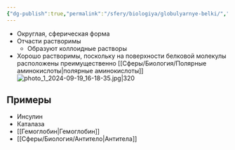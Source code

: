 ```yaml
---
{"dg-publish":true,"permalink":"/sfery/biologiya/globulyarnye-belki/","tags":["Общаябиология"]}
---
```


- Округлая, сферическая форма
- Отчасти растворимы
	- Образуют коллоидные растворы
- Хорошо растворимы, поскольку на поверхности белковой молекулы расположены преимущественно [[Сферы/Биология/Полярные аминокислоты\|полярные аминокислоты]]
 ![photo_1_2024-09-19_16-18-35.jpg|320](/img/user/%D0%90%D1%80%D1%85%D0%B8%D0%B2/%D0%9A%D1%8D%D1%88/photo_1_2024-09-19_16-18-35.jpg)
## Примеры 
- Инсулин
- Каталаза
- [[Гемоглобин\|Гемоглобин]]
- [[Сферы/Биология/Антитело\|Антитела]]
